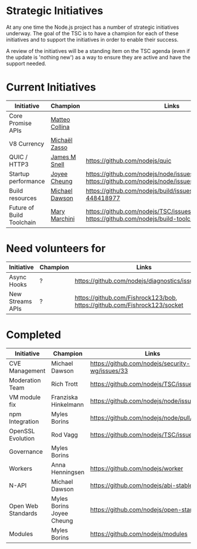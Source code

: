 # Strategic Initiatives

At any one time the Node.js project has a number of strategic initiatives
underway.  The goal of the TSC is to have a champion for each of these
initiatives and to support the initiatives in order to enable their
success.

A review of the initiatives will be a standing item on the TSC agenda (even
if the update is 'nothing new') as a way to ensure they are active
and have the support needed.

# Current Initiatives

| Initiative                | Champion                                                  | Links                                                                                   |
|---------------------------|-----------------------------------------------------------|-----------------------------------------------------------------------------------------|
| Core Promise APIs         | [Matteo Collina][mcollina]                                |                                                                                         |
| V8 Currency               | [Michaël Zasso][targos]                                   |                                                                                         |
| QUIC / HTTP3              | [James M Snell][jasnell]                                  | https://github.com/nodejs/quic                                                          |
| Startup performance       | [Joyee Cheung][joyeecheung]                               | https://github.com/nodejs/node/issues/17058 https://github.com/nodejs/node/issues/21563 |
| Build resources           | [Michael Dawson][mhdawson]                                | https://github.com/nodejs/build/issues/1154#issuecomment-448418977                      |
| Future of Build Toolchain | [Mary Marchini][mmarchini]                                | https://github.com/nodejs/TSC/issues/901, https://github.com/nodejs/build-toolchain-next                                          |

# Need volunteers for

| Initiative        | Champion                        | Links                                                                     |
|-------------------|---------------------------------|---------------------------------------------------------------------------|
| Async Hooks       | ?                               | https://github.com/nodejs/diagnostics/issues/124                          |
| New Streams APIs  | ?                               | https://github.com/Fishrock123/bob, https://github.com/Fishrock123/socket |

# Completed

| Initiative          | Champion             | Links                                           |
|---------------------|----------------------|-------------------------------------------------|
| CVE Management      | Michael Dawson       | https://github.com/nodejs/security-wg/issues/33 |
| Moderation Team     | Rich Trott           | https://github.com/nodejs/TSC/issues/329        |
| VM module fix       | Franziska Hinkelmann | https://github.com/nodejs/node/issues/6283      |
| npm Integration     | Myles Borins         | https://github.com/nodejs/node/pull/21594       |
| OpenSSL Evolution   | Rod Vagg             | https://github.com/nodejs/TSC/issues/677        |
| Governance          | Myles Borins         |                                                 |
| Workers             | Anna Henningsen      | https://github.com/nodejs/worker                |
| N-API               | Michael Dawson       | https://github.com/nodejs/abi-stable-node       |
| Open Web Standards  | Myles Borins Joyee Cheung | https://github.com/nodejs/open-standards   |
| Modules             | Myles Borins         | https://github.com/nodejs/modules               |

[joyeecheung]: https://github.com/joyeecheung
[MylesBorins]: https://github.com/MylesBorins
[node#11273]: https://github.com/nodejs/node/issues/11273
[node#18106]: https://github.com/nodejs/node/issues/18106
[fishrock123]: https://github.com/fishrock123
[addaleax]: https://github.com/addaleax
[cclauss]: https://github.com/cclauss
[mhdawson]: https://github.com/mhdawson
[rvagg]: https://github.com/rvagg
[sam-github]: https://github.com/sam-github
[trott]: https://github.com/trott
[targos]: https://github.com/targos
[ofrobots]: https://github.com/ofrobots
[thefourtheye]: https://github.com/thefourtheye
[mcollina]: https://github.com/mcollina
[jasnell]: https://github.com/jasnell
[mmarchini]: https://github.com/mmarchini

